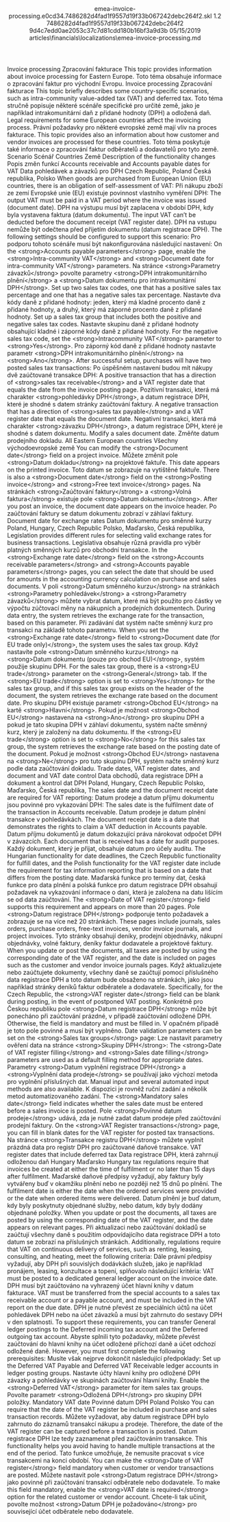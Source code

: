 <?xml version="1.0" encoding="UTF-8"?>
<xliff xmlns:logoport="urn:logoport:xliffeditor:xliff-extras:1.0" xmlns:xsi="http://www.w3.org/2001/XMLSchema-instance" xmlns="urn:oasis:names:tc:xliff:document:1.2" xmlns:xliffext="urn:microsoft:content:schema:xliffextensions" version="1.2" xsi:schemaLocation="urn:oasis:names:tc:xliff:document:1.2 xliff-core-1.2-transitional.xsd">
  <file datatype="xml" source-language="en-US" original="emea-invoice-processing.md" target-language="cs-CZ">
    <header>
      <tool tool-company="Microsoft" tool-version="1.0-7889195" tool-name="mdxliff" tool-id="mdxliff"/>
      <xliffext:skl_file_name>emea-invoice-processing.e0cd34.7486282d4fad1f9557d19f33b067242debc264f2.skl</xliffext:skl_file_name>
      <xliffext:version>1.2</xliffext:version>
      <xliffext:ms.openlocfilehash>7486282d4fad1f9557d19f33b067242debc264f2</xliffext:ms.openlocfilehash>
      <xliffext:ms.sourcegitcommit>9d4c7edd0ae2053c37c7d81cdd180b16bf3a9d3b</xliffext:ms.sourcegitcommit>
      <xliffext:ms.lasthandoff>05/15/2019</xliffext:ms.lasthandoff>
      <xliffext:ms.openlocfilepath>articles\financials\localizations\emea-invoice-processing.md</xliffext:ms.openlocfilepath>
    </header>
    <body>
      <group extype="content" id="content">
        <trans-unit xml:space="preserve" translate="yes" id="101" restype="x-metadata">
          <source>Invoice processing</source>
        <target logoport:matchpercent="101" state="translated" state-qualifier="leveraged-tm">Zpracování fakturace</target></trans-unit>
        <trans-unit xml:space="preserve" translate="yes" id="102" restype="x-metadata">
          <source>This topic provides information about invoice processing for Eastern Europe.</source>
        <target logoport:matchpercent="101" state="translated" state-qualifier="leveraged-tm">Toto téma obsahuje informace o zpracování faktur pro východní Evropu.</target></trans-unit>
        <trans-unit xml:space="preserve" translate="yes" id="103">
          <source>Invoice processing</source>
        <target logoport:matchpercent="101" state="translated" state-qualifier="leveraged-tm">Zpracování fakturace</target></trans-unit>
        <trans-unit xml:space="preserve" translate="yes" id="104">
          <source>This topic briefly describes some country-specific scenarios, such as intra-community value-added tax (VAT) and deferred tax.</source>
        <target logoport:matchpercent="101" state="translated" state-qualifier="leveraged-tm">Toto téma stručně popisuje některé scénáře specifické pro určité země, jako je například intrakomunitární daň z přidané hodnoty (DPH) a odložená daň.</target></trans-unit>
        <trans-unit xml:space="preserve" translate="yes" id="105">
          <source>Legal requirements for some European countries affect the invoicing process.</source>
        <target logoport:matchpercent="101" state="translated" state-qualifier="leveraged-tm">Právní požadavky pro některé evropské země mají vliv na proces fakturace.</target></trans-unit>
        <trans-unit xml:space="preserve" translate="yes" id="106">
          <source>This topic provides also an information about how customer and vendor invoices are processed for these countries.</source>
        <target logoport:matchpercent="101" state="translated" state-qualifier="leveraged-tm">Toto téma poskytuje také informace o zpracování faktur odběratelů a dodavatelů pro tyto země.</target></trans-unit>
        <trans-unit xml:space="preserve" translate="yes" id="107">
          <source>Scenario</source>
        <target logoport:matchpercent="101" state="translated" state-qualifier="leveraged-tm">Scénář</target></trans-unit>
        <trans-unit xml:space="preserve" translate="yes" id="108">
          <source>Countries</source>
        <target logoport:matchpercent="101" state="translated" state-qualifier="leveraged-tm">Země</target></trans-unit>
        <trans-unit xml:space="preserve" translate="yes" id="109">
          <source>Description of the functionality changes</source>
        <target logoport:matchpercent="101" state="translated" state-qualifier="leveraged-tm">Popis změn funkcí</target></trans-unit>
        <trans-unit xml:space="preserve" translate="yes" id="110">
          <source>Accounts receivable and Accounts payable dates for VAT</source>
        <target logoport:matchpercent="101" state="translated" state-qualifier="leveraged-tm"> Data pohledávek a závazků pro DPH</target></trans-unit>
        <trans-unit xml:space="preserve" translate="yes" id="111">
          <source>Czech Republic, Poland</source>
        <target logoport:matchpercent="101" state="translated" state-qualifier="leveraged-tm">Česká republika, Polsko</target></trans-unit>
        <trans-unit xml:space="preserve" translate="yes" id="112">
          <source>When goods are purchased from European Union (EU) countries, there is an obligation of self-assessment of VAT:</source>
        <target logoport:matchpercent="101" state="translated" state-qualifier="leveraged-tm">Při nákupu zboží ze zemí Evropské unie (EU) existuje povinnost vlastního vyměření DPH:</target></trans-unit>
        <trans-unit xml:space="preserve" translate="yes" id="113">
          <source>The output VAT must be paid in a VAT period where the invoice was issued (document date).</source>
        <target logoport:matchpercent="101" state="translated" state-qualifier="leveraged-tm">DPH na výstupu musí být zaplacena v období DPH, kdy byla vystavena faktura (datum dokumentu).</target></trans-unit>
        <trans-unit xml:space="preserve" translate="yes" id="114">
          <source>The input VAT can’t be deducted before the document receipt (VAT register date).</source>
        <target logoport:matchpercent="101" state="translated" state-qualifier="leveraged-tm">DPH na vstupu nemůže být odečtena před přijetím dokumentu (datum registrace DPH).</target></trans-unit>
        <trans-unit xml:space="preserve" translate="yes" id="115">
          <source>The following settings should be configured to support this scenario:</source>
        <target logoport:matchpercent="101" state="translated" state-qualifier="leveraged-tm">Pro podporu tohoto scénáře musí být nakonfigurována následující nastavení:</target></trans-unit>
        <trans-unit xml:space="preserve" translate="yes" id="116">
          <source>On the <bpt id="p1">&lt;strong&gt;</bpt>Accounts payable parameters<ept id="p1">&lt;/strong&gt;</ept> page, enable the <bpt id="p2">&lt;strong&gt;</bpt>Intra-community VAT<ept id="p2">&lt;/strong&gt;</ept> and <bpt id="p3">&lt;strong&gt;</bpt>Document date for intra-community VAT<ept id="p3">&lt;/strong&gt;</ept> parameters.</source>
        <target logoport:matchpercent="101" state="translated" state-qualifier="leveraged-tm">Na stránce <bpt id="p1">&lt;strong&gt;</bpt>Parametry závazků<ept id="p1">&lt;/strong&gt;</ept> povolte parametry <bpt id="p2">&lt;strong&gt;</bpt>DPH intrakomunitárního plnění<ept id="p2">&lt;/strong&gt;</ept> a <bpt id="p3">&lt;strong&gt;</bpt>Datum dokumentu pro intrakomunitární DPH<ept id="p3">&lt;/strong&gt;</ept>.</target></trans-unit>
        <trans-unit xml:space="preserve" translate="yes" id="117">
          <source>Set up two sales tax codes, one that has a positive sales tax percentage and one that has a negative sales tax percentage.</source>
        <target logoport:matchpercent="101" state="translated" state-qualifier="leveraged-tm">Nastavte dva kódy daně z přidané hodnoty: jeden, který má kladné procento daně z přidané hodnoty, a druhý, který má záporné procento daně z přidané hodnoty.</target></trans-unit>
        <trans-unit xml:space="preserve" translate="yes" id="118">
          <source>Set up a sales tax group that includes both the positive and negative sales tax codes.</source>
        <target logoport:matchpercent="101" state="translated" state-qualifier="leveraged-tm">Nastavte skupinu daně z přidané hodnoty obsahující kladné i záporné kódy daně z přidané hodnoty.</target></trans-unit>
        <trans-unit xml:space="preserve" translate="yes" id="119">
          <source>For the negative sales tax code, set the <bpt id="p1">&lt;strong&gt;</bpt>Intracommunity VAT<ept id="p1">&lt;/strong&gt;</ept> parameter to <bpt id="p2">&lt;strong&gt;</bpt>Yes<ept id="p2">&lt;/strong&gt;</ept>.</source>
        <target logoport:matchpercent="101" state="translated" state-qualifier="leveraged-tm">Pro záporný kód daně z přidané hodnoty nastavte parametr <bpt id="p1">&lt;strong&gt;</bpt>DPH intrakomunitárního plnění<ept id="p1">&lt;/strong&gt;</ept> na <bpt id="p2">&lt;strong&gt;</bpt>Ano<ept id="p2">&lt;/strong&gt;</ept>.</target></trans-unit>
        <trans-unit xml:space="preserve" translate="yes" id="120">
          <source>After successful setup, purchases will have two posted sales tax transactions:</source>
        <target logoport:matchpercent="101" state="translated" state-qualifier="leveraged-tm">Po úspěšném nastavení budou mít nákupy dvě zaúčtované transakce DPH:</target></trans-unit>
        <trans-unit xml:space="preserve" translate="yes" id="121">
          <source>A positive transaction that has a direction of <bpt id="p1">&lt;strong&gt;</bpt>sales tax receivable<ept id="p1">&lt;/strong&gt;</ept> and a VAT register date that equals the date from the invoice posting page.</source>
        <target logoport:matchpercent="101" state="translated" state-qualifier="leveraged-tm">Pozitivní transakci, která má charakter <bpt id="p1">&lt;strong&gt;</bpt>pohledávky DPH<ept id="p1">&lt;/strong&gt;</ept>, a datum registrace DPH, které je shodné s datem stránky zaúčtování faktury.</target></trans-unit>
        <trans-unit xml:space="preserve" translate="yes" id="122">
          <source>A negative transaction that has a direction of <bpt id="p1">&lt;strong&gt;</bpt>sales tax payable<ept id="p1">&lt;/strong&gt;</ept> and a VAT register date that equals the document date.</source>
        <target logoport:matchpercent="101" state="translated" state-qualifier="leveraged-tm">Negativní transakci, která má charakter <bpt id="p1">&lt;strong&gt;</bpt>závazku DPH<ept id="p1">&lt;/strong&gt;</ept>, a datum registrace DPH, které je shodné s datem dokumentu.</target></trans-unit>
        <trans-unit xml:space="preserve" translate="yes" id="123">
          <source>Modify a sales document date.</source>
        <target logoport:matchpercent="101" state="translated" state-qualifier="leveraged-tm">Změňte datum prodejního dokladu.</target></trans-unit>
        <trans-unit xml:space="preserve" translate="yes" id="124">
          <source>All Eastern European countries</source>
        <target logoport:matchpercent="101" state="translated" state-qualifier="leveraged-tm">Všechny východoevropské země</target></trans-unit>
        <trans-unit xml:space="preserve" translate="yes" id="125">
          <source>You can modify the <bpt id="p1">&lt;strong&gt;</bpt>Document date<ept id="p1">&lt;/strong&gt;</ept> field on a project invoice.</source>
        <target logoport:matchpercent="101" state="translated" state-qualifier="leveraged-tm">Můžete změnit pole <bpt id="p1">&lt;strong&gt;</bpt>Datum dokladu<ept id="p1">&lt;/strong&gt;</ept> na projektové faktuře.</target></trans-unit>
        <trans-unit xml:space="preserve" translate="yes" id="126">
          <source>This date appears on the printed invoice.</source>
        <target logoport:matchpercent="101" state="translated" state-qualifier="leveraged-tm">Toto datum se zobrazuje na vytištěné faktuře.</target></trans-unit>
        <trans-unit xml:space="preserve" translate="yes" id="127">
          <source>There is also a <bpt id="p1">&lt;strong&gt;</bpt>Document date<ept id="p1">&lt;/strong&gt;</ept> field on the <bpt id="p2">&lt;strong&gt;</bpt>Posting invoice<ept id="p2">&lt;/strong&gt;</ept> and <bpt id="p3">&lt;strong&gt;</bpt>Free text invoice<ept id="p3">&lt;/strong&gt;</ept> pages.</source>
        <target logoport:matchpercent="101" state="translated" state-qualifier="leveraged-tm">Na stránkách <bpt id="p2">&lt;strong&gt;</bpt>Zaúčtování faktury<ept id="p2">&lt;/strong&gt;</ept> a <bpt id="p3">&lt;strong&gt;</bpt>Volná faktura<ept id="p3">&lt;/strong&gt;</ept> existuje pole <bpt id="p1">&lt;strong&gt;</bpt>Datum dokumentu<ept id="p1">&lt;/strong&gt;</ept>.</target></trans-unit>
        <trans-unit xml:space="preserve" translate="yes" id="128">
          <source>After you post an invoice, the document date appears on the invoice header.</source>
        <target logoport:matchpercent="101" state="translated" state-qualifier="leveraged-tm">Po zaúčtování faktury se datum dokumentu zobrazí v záhlaví faktury.</target></trans-unit>
        <trans-unit xml:space="preserve" translate="yes" id="129">
          <source>Document date for exchange rates</source>
        <target logoport:matchpercent="101" state="translated" state-qualifier="leveraged-tm">Datum dokumentu pro směnné kurzy</target></trans-unit>
        <trans-unit xml:space="preserve" translate="yes" id="130">
          <source>Poland, Hungary, Czech Republic</source>
        <target logoport:matchpercent="101" state="translated" state-qualifier="leveraged-tm">Polsko, Maďarsko, Česká republika,</target></trans-unit>
        <trans-unit xml:space="preserve" translate="yes" id="131">
          <source>Legislation provides different rules for selecting valid exchange rates for business transactions.</source>
        <target logoport:matchpercent="101" state="translated" state-qualifier="leveraged-tm">Legislativa obsahuje různá pravidla pro výběr platných směnných kurzů pro obchodní transakce.</target></trans-unit>
        <trans-unit xml:space="preserve" translate="yes" id="132">
          <source>In the <bpt id="p1">&lt;strong&gt;</bpt>Exchange rate date<ept id="p1">&lt;/strong&gt;</ept> field on the <bpt id="p2">&lt;strong&gt;</bpt>Accounts receivable parameters<ept id="p2">&lt;/strong&gt;</ept> and <bpt id="p3">&lt;strong&gt;</bpt>Accounts payable parameters<ept id="p3">&lt;/strong&gt;</ept> pages, you can select the date that should be used for amounts in the accounting currency calculation on purchase and sales documents.</source>
        <target logoport:matchpercent="101" state="translated" state-qualifier="leveraged-tm">V poli <bpt id="p1">&lt;strong&gt;</bpt>Datum směnného kurzu<ept id="p1">&lt;/strong&gt;</ept> na stránkách <bpt id="p2">&lt;strong&gt;</bpt>Parametry pohledávek<ept id="p2">&lt;/strong&gt;</ept> a <bpt id="p3">&lt;strong&gt;</bpt>Parametry závazků<ept id="p3">&lt;/strong&gt;</ept> můžete vybrat datum, které má být použito pro částky ve výpočtu zúčtovací měny na nákupních a prodejních dokumentech.</target></trans-unit>
        <trans-unit xml:space="preserve" translate="yes" id="133">
          <source>During data entry, the system retrieves the exchange rate for the transaction, based on this parameter.</source>
        <target logoport:matchpercent="101" state="translated" state-qualifier="leveraged-tm">Při zadávání dat systém načte směnný kurz pro transakci na základě tohoto parametru.</target></trans-unit>
        <trans-unit xml:space="preserve" translate="yes" id="134">
          <source>When you set the <bpt id="p1">&lt;strong&gt;</bpt>Exchange rate date<ept id="p1">&lt;/strong&gt;</ept> field to <bpt id="p2">&lt;strong&gt;</bpt>Document date (for EU trade only)<ept id="p2">&lt;/strong&gt;</ept>, the system uses the sales tax group.</source>
        <target logoport:matchpercent="101" state="translated" state-qualifier="leveraged-tm">Když nastavíte pole <bpt id="p1">&lt;strong&gt;</bpt>Datum směnného kurzu<ept id="p1">&lt;/strong&gt;</ept> na <bpt id="p2">&lt;strong&gt;</bpt>Datum dokumentu (pouze pro obchod EU)<ept id="p2">&lt;/strong&gt;</ept>, systém použije skupinu DPH.</target></trans-unit>
        <trans-unit xml:space="preserve" translate="yes" id="135">
          <source>For the sales tax group, there is a <bpt id="p1">&lt;strong&gt;</bpt>EU trade<ept id="p1">&lt;/strong&gt;</ept> parameter on the <bpt id="p2">&lt;strong&gt;</bpt>General<ept id="p2">&lt;/strong&gt;</ept> tab. If the <bpt id="p3">&lt;strong&gt;</bpt>EU trade<ept id="p3">&lt;/strong&gt;</ept> option is set to <bpt id="p4">&lt;strong&gt;</bpt>Yes<ept id="p4">&lt;/strong&gt;</ept> for the sales tax group, and if this sales tax group exists on the header of the document, the system retrieves the exchange rate based on the document date.</source>
        <target logoport:matchpercent="101" state="translated" state-qualifier="leveraged-tm">Pro skupinu DPH existuje parametr <bpt id="p1">&lt;strong&gt;</bpt>Obchod EU<ept id="p1">&lt;/strong&gt;</ept> na kartě <bpt id="p2">&lt;strong&gt;</bpt>Hlavní<ept id="p2">&lt;/strong&gt;</ept>. Pokud je možnost <bpt id="p3">&lt;strong&gt;</bpt>Obchod EU<ept id="p3">&lt;/strong&gt;</ept> nastavena na <bpt id="p4">&lt;strong&gt;</bpt>Ano<ept id="p4">&lt;/strong&gt;</ept> pro skupinu DPH a pokud je tato skupina DPH v záhlaví dokumentu, systém načte směnný kurz, který je založený na datu dokumentu.</target></trans-unit>
        <trans-unit xml:space="preserve" translate="yes" id="136">
          <source>If the <bpt id="p1">&lt;strong&gt;</bpt>EU trade<ept id="p1">&lt;/strong&gt;</ept> option is set to <bpt id="p2">&lt;strong&gt;</bpt>No<ept id="p2">&lt;/strong&gt;</ept> for this sales tax group, the system retrieves the exchange rate based on the posting date of the document.</source>
        <target logoport:matchpercent="101" state="translated" state-qualifier="leveraged-tm">Pokud je možnost <bpt id="p1">&lt;strong&gt;</bpt>Obchod EU<ept id="p1">&lt;/strong&gt;</ept> nastavena na <bpt id="p2">&lt;strong&gt;</bpt>Ne<ept id="p2">&lt;/strong&gt;</ept> pro tuto skupinu DPH, systém načte směnný kurz podle data zaúčtování dokladu.</target></trans-unit>
        <trans-unit xml:space="preserve" translate="yes" id="137">
          <source>Trade dates, VAT register dates, and document and VAT date control</source>
        <target logoport:matchpercent="101" state="translated" state-qualifier="leveraged-tm">Data obchodů, data registrace DPH a dokument a kontrol dat DPH</target></trans-unit>
        <trans-unit xml:space="preserve" translate="yes" id="138">
          <source>Poland, Hungary, Czech Republic</source>
        <target logoport:matchpercent="101" state="translated" state-qualifier="leveraged-tm">Polsko, Maďarsko, Česká republika,</target></trans-unit>
        <trans-unit xml:space="preserve" translate="yes" id="139">
          <source>The sales date and the document receipt date are required for VAT reporting:</source>
        <target logoport:matchpercent="101" state="translated" state-qualifier="leveraged-tm">Datum prodeje a datum příjmu dokumentu jsou povinné pro vykazování DPH:</target></trans-unit>
        <trans-unit xml:space="preserve" translate="yes" id="140">
          <source>The sales date is the fulfilment date of the transaction in Accounts receivable.</source>
        <target logoport:matchpercent="101" state="translated" state-qualifier="leveraged-tm">Datum prodeje je datum plnění transakce v pohledávkách.</target></trans-unit>
        <trans-unit xml:space="preserve" translate="yes" id="141">
          <source>The document receipt date is a date that demonstrates the rights to claim a VAT deduction in Accounts payable.</source>
        <target logoport:matchpercent="101" state="translated" state-qualifier="leveraged-tm">Datum příjmu dokumentů je datum dokazující práva nárokovat odpočet DPH v závazcích.</target></trans-unit>
        <trans-unit xml:space="preserve" translate="yes" id="142">
          <source>Each document that is received has a date for audit purposes.</source>
        <target logoport:matchpercent="101" state="translated" state-qualifier="leveraged-tm">Každý dokument, který je přijat, obsahuje datum pro účely auditu.</target></trans-unit>
        <trans-unit xml:space="preserve" translate="yes" id="143">
          <source>The Hungarian functionality for date deadlines, the Czech Republic functionality for fulfill dates, and the Polish functionality for the VAT register date include the requirement for tax information reporting that is based on a date that differs from the posting date.</source>
        <target logoport:matchpercent="101" state="translated" state-qualifier="leveraged-tm">Maďarská funkce pro termíny dat, česká funkce pro data plnění a polská funkce pro datum registrace DPH obsahují požadavek na vykazování informace o dani, která je založena na datu lišícím se od data zaúčtování.</target></trans-unit>
        <trans-unit xml:space="preserve" translate="yes" id="144">
          <source>The <bpt id="p1">&lt;strong&gt;</bpt>Date of VAT register<ept id="p1">&lt;/strong&gt;</ept> field supports this requirement and appears on more than 20 pages.</source>
        <target logoport:matchpercent="101" state="translated" state-qualifier="leveraged-tm">Pole <bpt id="p1">&lt;strong&gt;</bpt>Datum registrace DPH<ept id="p1">&lt;/strong&gt;</ept> podporuje tento požadavek a zobrazuje se na více než 20 stránkách.</target></trans-unit>
        <trans-unit xml:space="preserve" translate="yes" id="145">
          <source>These pages include journals, sales orders, purchase orders, free-text invoices, vendor invoice journals, and project invoices.</source>
        <target logoport:matchpercent="101" state="translated" state-qualifier="leveraged-tm">Tyto stránky obsahují deníky, prodejní objednávky, nákupní objednávky, volné faktury, deníky faktur dodavatele a projektové faktury.</target></trans-unit>
        <trans-unit xml:space="preserve" translate="yes" id="146">
          <source>When you update or post the documents, all taxes are posted by using the corresponding date of the VAT register, and the date is included on pages such as the customer and vendor invoice journals pages.</source>
        <target logoport:matchpercent="101" state="translated" state-qualifier="leveraged-tm">Když aktualizujete nebo zaúčtujete dokumenty, všechny daně se zaúčtují pomocí příslušného data registrace DPH a toto datum bude obsaženo na stránkách, jako jsou například stránky deníků faktur odběratele a dodavatele.</target></trans-unit>
        <trans-unit xml:space="preserve" translate="yes" id="147">
          <source>Specifically, for the Czech Republic, the <bpt id="p1">&lt;strong&gt;</bpt>VAT register date<ept id="p1">&lt;/strong&gt;</ept> field can be blank during posting, in the event of postponed VAT posting.</source>
        <target logoport:matchpercent="101" state="translated" state-qualifier="leveraged-tm">Konkrétně pro Českou republiku pole <bpt id="p1">&lt;strong&gt;</bpt>Datum registrace DPH<ept id="p1">&lt;/strong&gt;</ept> může být ponecháno při zaúčtování prázdné, v případě zaúčtování odložené DPH.</target></trans-unit>
        <trans-unit xml:space="preserve" translate="yes" id="148">
          <source>Otherwise, the field is mandatory and must be filled in.</source>
        <target logoport:matchpercent="101" state="translated" state-qualifier="leveraged-tm">V opačném případě je toto pole povinné a musí být vyplněno.</target></trans-unit>
        <trans-unit xml:space="preserve" translate="yes" id="149">
          <source>Date validation parameters can be set on the <bpt id="p1">&lt;strong&gt;</bpt>Sales tax groups<ept id="p1">&lt;/strong&gt;</ept> page:</source>
        <target logoport:matchpercent="101" state="translated" state-qualifier="leveraged-tm">Lze nastavit parametry ověření data na stránce <bpt id="p1">&lt;strong&gt;</bpt>Skupiny DPH<ept id="p1">&lt;/strong&gt;</ept>:</target></trans-unit>
        <trans-unit xml:space="preserve" translate="yes" id="150">
          <source>The <bpt id="p1">&lt;strong&gt;</bpt>Date of VAT register filling<ept id="p1">&lt;/strong&gt;</ept> and <bpt id="p2">&lt;strong&gt;</bpt>Sales date filling<ept id="p2">&lt;/strong&gt;</ept> parameters are used as a default filling method for appropriate dates.</source>
        <target logoport:matchpercent="101" state="translated" state-qualifier="leveraged-tm">Parametry <bpt id="p1">&lt;strong&gt;</bpt>Datum vyplnění registrace DPH<ept id="p1">&lt;/strong&gt;</ept> a <bpt id="p2">&lt;strong&gt;</bpt>Vyplnění data prodeje<ept id="p2">&lt;/strong&gt;</ept> se používají jako výchozí metoda pro vyplnění příslušných dat.</target></trans-unit>
        <trans-unit xml:space="preserve" translate="yes" id="151">
          <source>Manual input and several automated input methods are also available.</source>
        <target logoport:matchpercent="101" state="translated" state-qualifier="leveraged-tm">K dispozici je rovněž ruční zadání a několik metod automatizovaného zadání.</target></trans-unit>
        <trans-unit xml:space="preserve" translate="yes" id="152">
          <source>The <bpt id="p1">&lt;strong&gt;</bpt>Mandatory sales date<ept id="p1">&lt;/strong&gt;</ept> field indicates whether the sales date must be entered before a sales invoice is posted.</source>
        <target logoport:matchpercent="101" state="translated" state-qualifier="leveraged-tm">Pole <bpt id="p1">&lt;strong&gt;</bpt>Povinné datum prodeje<ept id="p1">&lt;/strong&gt;</ept> udává, zda je nutné zadat datum prodeje před zaúčtování prodejní faktury.</target></trans-unit>
        <trans-unit xml:space="preserve" translate="yes" id="153">
          <source>On the <bpt id="p1">&lt;strong&gt;</bpt>VAT Register transactions<ept id="p1">&lt;/strong&gt;</ept> page, you can fill in blank dates for the VAT register for posted tax transactions.</source>
        <target logoport:matchpercent="101" state="translated" state-qualifier="leveraged-tm">Na stránce <bpt id="p1">&lt;strong&gt;</bpt>Transakce registru DPH<ept id="p1">&lt;/strong&gt;</ept> můžete vyplnit prázdná data pro registr DPH pro zaúčtované daňové transakce.</target></trans-unit>
        <trans-unit xml:space="preserve" translate="yes" id="154">
          <source>VAT register dates that include deferred tax</source>
        <target logoport:matchpercent="101" state="translated" state-qualifier="leveraged-tm">Data registrace DPH, která zahrnují odloženou daň</target></trans-unit>
        <trans-unit xml:space="preserve" translate="yes" id="155">
          <source>Hungary</source>
        <target logoport:matchpercent="101" state="translated" state-qualifier="leveraged-tm">Maďarsko</target></trans-unit>
        <trans-unit xml:space="preserve" translate="yes" id="156">
          <source>Hungary tax regulations require that invoices be created at either the time of fulfilment or no later than 15 days after fulfilment.</source>
        <target logoport:matchpercent="101" state="translated" state-qualifier="leveraged-tm">Maďarské daňové předpisy vyžadují, aby faktury byly vytvářeny buď v okamžiku plnění nebo ne později než 15 dnů po plnění.</target></trans-unit>
        <trans-unit xml:space="preserve" translate="yes" id="157">
          <source>The fulfilment date is either the date when the ordered services were provided or the date when ordered items were delivered.</source>
        <target logoport:matchpercent="101" state="translated" state-qualifier="leveraged-tm">Datum plnění je buď datum, kdy byly poskytnuty objednané služby, nebo datum, kdy byly dodány objednané položky.</target></trans-unit>
        <trans-unit xml:space="preserve" translate="yes" id="158">
          <source>When you update or post the documents, all taxes are posted by using the corresponding date of the VAT register, and the date appears on relevant pages.</source>
        <target logoport:matchpercent="101" state="translated" state-qualifier="leveraged-tm">Při aktualizaci nebo zaúčtování dokladů se zaúčtují všechny daně s použitím odpovídajícího data registrace DPH a toto datum se zobrazí na příslušných stránkách.</target></trans-unit>
        <trans-unit xml:space="preserve" translate="yes" id="159">
          <source>Additionally, regulations require that VAT on continuous delivery of services, such as renting, leasing, consulting, and heating, meet the following criteria:</source>
        <target logoport:matchpercent="101" state="translated" state-qualifier="leveraged-tm">Dále právní předpisy vyžadují, aby DPH při souvislých dodávkách služeb, jako je například pronájem, leasing, konzultace a topení, splňovalo následující kritéria:</target></trans-unit>
        <trans-unit xml:space="preserve" translate="yes" id="160">
          <source>VAT must be posted to a dedicated general ledger account on the invoice date.</source>
        <target logoport:matchpercent="101" state="translated" state-qualifier="leveraged-tm">DPH musí být zaúčtováno na vyhrazený účet hlavní knihy v datum fakturace.</target></trans-unit>
        <trans-unit xml:space="preserve" translate="yes" id="161">
          <source>VAT must be transferred from the special accounts to a sales tax receivable account or a payable account, and must be included in the VAT report on the due date.</source>
        <target logoport:matchpercent="101" state="translated" state-qualifier="leveraged-tm">DPH je nutné převést ze speciálních účtů na účet pohledávek DPH nebo na účet závazků a musí být zahrnuto do sestavy DPH v den splatnosti.</target></trans-unit>
        <trans-unit xml:space="preserve" translate="yes" id="162">
          <source>To support these requirements, you can transfer General ledger postings to the Deferred incoming tax account and the Deferred outgoing tax account.</source>
        <target logoport:matchpercent="101" state="translated" state-qualifier="leveraged-tm">Abyste splnili tyto požadavky, můžete převést zaúčtování do hlavní knihy na účet odložené příchozí daně a účet odchozí odložené daně.</target></trans-unit>
        <trans-unit xml:space="preserve" translate="yes" id="163">
          <source>However, you must first complete the following prerequisites:</source>
        <target logoport:matchpercent="101" state="translated" state-qualifier="leveraged-tm">Musíte však nejprve dokončit následující předpoklady:</target></trans-unit>
        <trans-unit xml:space="preserve" translate="yes" id="164">
          <source>Set up the Deferred VAT Payable and Deferred VAT Receivable ledger accounts in ledger posting groups.</source>
        <target logoport:matchpercent="101" state="translated" state-qualifier="leveraged-tm">Nastavte účty hlavní knihy pro odložené DPH závazky a pohledávky ve skupinách zaúčtování hlavní knihy.</target></trans-unit>
        <trans-unit xml:space="preserve" translate="yes" id="165">
          <source>Enable the <bpt id="p1">&lt;strong&gt;</bpt>Deferred VAT<ept id="p1">&lt;/strong&gt;</ept> parameter for item sales tax groups.</source>
        <target logoport:matchpercent="101" state="translated" state-qualifier="leveraged-tm">Povolte parametr <bpt id="p1">&lt;strong&gt;</bpt>Odložená DPH<ept id="p1">&lt;/strong&gt;</ept> pro skupiny DPH položky.</target></trans-unit>
        <trans-unit xml:space="preserve" translate="yes" id="166">
          <source>Mandatory VAT date</source>
        <target logoport:matchpercent="101" state="translated" state-qualifier="leveraged-tm"> Povinné datum DPH</target></trans-unit>
        <trans-unit xml:space="preserve" translate="yes" id="167">
          <source>Poland</source>
        <target logoport:matchpercent="101" state="translated" state-qualifier="leveraged-tm">Polsko</target></trans-unit>
        <trans-unit xml:space="preserve" translate="yes" id="168">
          <source>You can require that the date of the VAT register be included in purchase and sales transaction records.</source>
        <target logoport:matchpercent="101" state="translated" state-qualifier="leveraged-tm">Můžete vyžadovat, aby datum registrace DPH bylo zahrnuto do záznamů transakcí nákupu a prodeje.</target></trans-unit>
        <trans-unit xml:space="preserve" translate="yes" id="169">
          <source>Therefore, the date of the VAT register can be captured before a transaction is posted.</source>
        <target logoport:matchpercent="101" state="translated" state-qualifier="leveraged-tm">Datum registrace DPH lze tedy zaznamenat před zaúčtováním transakce.</target></trans-unit>
        <trans-unit xml:space="preserve" translate="yes" id="170">
          <source>This functionality helps you avoid having to handle multiple transactions at the end of the period.</source>
        <target logoport:matchpercent="101" state="translated" state-qualifier="leveraged-tm">Tato funkce umožňuje, že nemusíte pracovat s více transakcemi na konci období.</target></trans-unit>
        <trans-unit xml:space="preserve" translate="yes" id="171">
          <source>You can make the <bpt id="p1">&lt;strong&gt;</bpt>Date of VAT register<ept id="p1">&lt;/strong&gt;</ept> field mandatory when customer or vendor transactions are posted.</source>
        <target logoport:matchpercent="101" state="translated" state-qualifier="leveraged-tm">Můžete nastavit pole <bpt id="p1">&lt;strong&gt;</bpt>Datum registrace DPH<ept id="p1">&lt;/strong&gt;</ept> jako povinné při zaúčtování transakcí odběratele nebo dodavatele.</target></trans-unit>
        <trans-unit xml:space="preserve" translate="yes" id="172">
          <source>To make this field mandatory, enable the <bpt id="p1">&lt;strong&gt;</bpt>VAT date is required<ept id="p1">&lt;/strong&gt;</ept> option for the related customer or vendor account.</source>
        <target logoport:matchpercent="101" state="translated" state-qualifier="leveraged-tm">Chcete-li tak učinit, povolte možnost <bpt id="p1">&lt;strong&gt;</bpt>Datum DPH je požadováno<ept id="p1">&lt;/strong&gt;</ept> pro související účet odběratele nebo dodavatele.</target></trans-unit>
      </group>
    </body>
  </file>
</xliff>